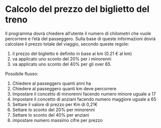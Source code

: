 Calcolo del prezzo del biglietto del treno
===
Il programma dovrà chiedere all’utente il numero di chilometri che vuole percorrere e l’età del passeggero.
Sulla base di queste informazioni dovrà calcolare il prezzo totale del viaggio, secondo queste regole:
1. il prezzo del biglietto è definito in base ai km (0.21 € al km)
2. va applicato uno sconto del 20% per i minorenni
3. va applicato uno sconto del 40% per gli over 65.

Possibile flusso:
1. Chiedere al passeggero quanti anni ha
2. Chiedere al passeggero quanti km deve percorrere
3. Impostare il concetto di minorenni facendo numero minore uguale a 17
4. Impostare il concetto di anziani facendo numero maggiore uguale a 65
5. Settare il valore di prezzo per Km di 0,21€ 
6. Settare lo sconto del 20% per minorenni 
7. Settare lo sconto del 40% per anziani
8. impostare numero massimo cifre per prezzo
